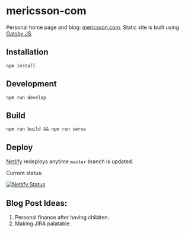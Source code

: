 # mericsson-com

Personal home page and blog: [mericsson.com](https://mericsson.com). Static site is built using [Gatsby JS](https://www.gatsbyjs.org/).

## Installation

`npm install`

## Development

`npm run develop`

## Build

`npm run build && npm run serve`

## Deploy

[Netlify](https://netlify.com) redeploys anytime `master` branch is updated.

Current status: 

[![Netlify Status](https://api.netlify.com/api/v1/badges/fe53cda8-1134-4116-8c99-c89b05af6c3f/deploy-status)](https://app.netlify.com/sites/mericsson-com/deploys)

## Blog Post Ideas:

1. Personal finance after having children.
1. Making JIRA palatable.

